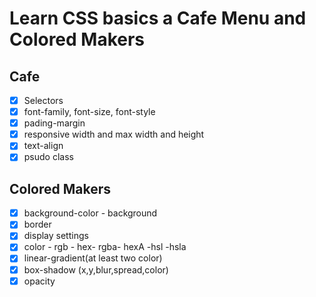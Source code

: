 # Learn CSS basics a Cafe Menu and Colored Makers

## Cafe

- [x] Selectors
- [x] font-family, font-size, font-style
- [x] pading-margin
- [x] responsive width and max width and height
- [x] text-align
- [x] psudo class

## Colored Makers

- [x] background-color - background
- [x] border
- [x] display settings
- [x] color - rgb - hex- rgba- hexA -hsl -hsla
- [x] linear-gradient(at least two color)
- [x] box-shadow (x,y,blur,spread,color)
- [x] opacity
